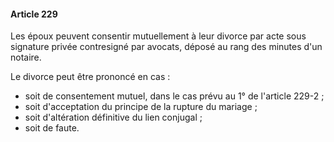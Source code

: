 #### Article 229

Les époux peuvent consentir mutuellement à leur divorce par acte sous signature privée contresigné par avocats, déposé au rang des minutes d'un notaire.

Le divorce peut être prononcé en cas :

- soit de consentement mutuel, dans le cas prévu au 1° de l'article 229-2 ;
- soit d'acceptation du principe de la rupture du mariage ;
- soit d'altération définitive du lien conjugal ;
- soit de faute.

